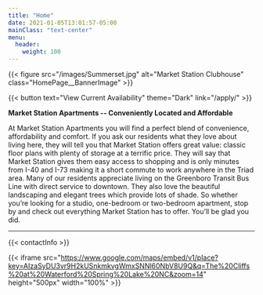 ```yaml
---
title: "Home"
date: 2021-01-05T13:01:57-05:00
mainClass: "text-center"
menu:
  header:
    weight: 100
---
```


{{< figure src="/images/Summerset.jpg" alt="Market Station Clubhouse" class="HomePage__BannerImage" >}}

{{< button text="View Current Availability" theme="Dark" link="/apply/" >}}

**Market Station Apartments -- Conveniently Located and Affordable**

At Market Station Apartments you will find a perfect blend of convenience,
affordability and comfort.  If you ask our residents what they love about
living here, they will tell you that Market Station offers great value: classic
floor plans with plenty of storage at a terrific price. They will say that
Market Station gives them easy access to shopping and is only minutes from
I-40 and I-73 making it a short commute to work anywhere in the Triad area.
Many of our residents appreciate living on the Greenboro Transit Bus Line
with direct service to downtown. They also love the beautiful landscaping
and elegant trees which provide lots of shade. So whether you’re looking
for a studio, one-bedroom or two-bedroom apartment, stop by and check
out everything Market Station has to offer. You’ll be glad you did.

***

{{< contactInfo >}}

{{< iframe src="https://www.google.com/maps/embed/v1/place?key=AIzaSyDU3vr9H2kUSnkmkvgWmxSNNl60NbV8U9Q&q=The%20Cliffs%20at%20Waterford%20Spring%20Lake%20NC&zoom=14" height="500px" width="100%" >}}
